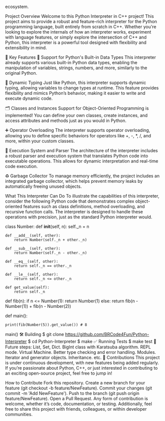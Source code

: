 ecosystem.

Project Overview
Welcome to this Python Interpreter in C++ project! This project aims to provide a robust and feature-rich interpreter for the Python programming language, built entirely from scratch in C++. Whether you're looking to explore the internals of how an interpreter works, experiment with language features, or simply explore the intersection of C++ and Python, this interpreter is a powerful tool designed with flexibility and extensibility in mind.

🔑 Key Features
🔧 Support for Python's Built-in Data Types
This interpreter already supports various built-in Python data types, enabling the manipulation of variables, strings, numbers, and more, similarly to the original Python.

🧠 Dynamic Typing
Just like Python, this interpreter supports dynamic typing, allowing variables to change types at runtime. This feature provides flexibility and mimics Python’s behavior, making it easier to write and execute dynamic code.

🗂️ Classes and Instances
Support for Object-Oriented Programming is implemented! You can define your own classes, create instances, and access attributes and methods just as you would in Python.

➕ Operator Overloading
The interpreter supports operator overloading, allowing you to define specific behaviors for operators like +, -, *, /, and more, within your custom classes.

📜 Execution System and Parser
The architecture of the interpreter includes a robust parser and execution system that translates Python code into executable operations. This allows for dynamic interpretation and real-time code execution.

♻️ Garbage Collector
To manage memory efficiently, the project includes an integrated garbage collector, which helps prevent memory leaks by automatically freeing unused objects.

What This Interpreter Can Do
To illustrate the capabilities of this interpreter, consider the following Python code that demonstrates complex object-oriented features such as class definitions, method overloading, and recursive function calls. The interpreter is designed to handle these operations with precision, just as the standard Python interpreter would.

class Number:
    def __init__(self, n):
        self._n = n
        
    def __add__(self, other):
        return Number(self._n + other._n)
    
    def __sub__(self, other):
        return Number(self._n - other._n)
    
    def __eq__(self, other):
        return self._n == other._n
    
    def __le__(self, other):
        return self._n <= other._n
    
    def get_value(self):
        return self._n

def fib(n):
    if n <= Number(1):
        return Number(1)
    else:
        return fib(n - Number(1)) + fib(n - Number(2))

def main():
    
    print(fib(Number(5)).get_value()) # 8

main()
🛠️ Building
$ git clone https://github.com/BRCode4Fun/Python-Interpreter
$ cd Python-Interpreter
$ make
✅ Running Tests
  $ make test
🚀 Future steps:
List, Set, Dict.
BigInt class with Karatsuba algorithm.
REPL mode.
Virtual Machine.
Better type checking and error handling.
Modules.
Iterator and generator objects.
Inheritance.
etc.
🤝 Contributions
This project is under continuous development, with new features being added regularly. If you’re passionate about Python, C++, or just interested in contributing to an exciting open-source project, feel free to jump in!

How to Contribute
Fork this repository.
Create a new branch for your feature (git checkout -b feature/NewFeature).
Commit your changes (git commit -m 'Add NewFeature').
Push to the branch (git push origin feature/NewFeature).
Open a Pull Request.
Any form of contribution is welcome, whether it’s code, documentation, or testing. Additionally, feel free to share this project with friends, colleagues, or within developer communities.
